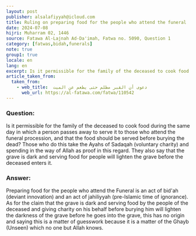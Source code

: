 ```yaml
---
layout: post
publisher: alsalafiyyah@icloud.com
title: Ruling on preparing food for the people who attend the funeral 
date: 2024-07-08
hijri: Muharram 02, 1446
source: Fatawa Al-Lajnah Ad-Da'imah, Fatwa no. 5090, Question 1
category: [fatwas,bidah,funerals]
note: true
group1: true
locale: en
lang: en
excerpt: Is it permissible for the family of the deceased to cook food during the same day in which a person passes away to serve it to those who attend the funeral procession.
article_taken_from: 
  taken_from:
    - web_title:  دعوى أن القبر مظلم حتى يطعم عن الميت
      web_url: https://al-fatawa.com/fatwa/110542
---
```


### Question: 
Is it permissible for the family of the deceased to cook food during the same day in which a person passes away to serve it to those who attend the funeral procession, and that the food should be served before burying the dead? Those who do this take the Ayahs of Sadaqah (voluntary charity) and spending in the way of Allah as proof in this regard. They also say that the grave is dark and serving food for people will lighten the grave before the deceased enters it.

### Answer: 
Preparing food for the people who attend the Funeral is an act of bid'ah (deviant innovation) and an act of jahiliyyah (pre-Islamic time of ignorance). As for the claim that the grave is dark and serving food by the people of the deceased and giving charity on his behalf before burying him will lighten the darkness of the grave before he goes into the grave, this has no origin and saying this is a matter of guesswork because it is a matter of the Ghayb (Unseen) which no one but Allah knows. 
